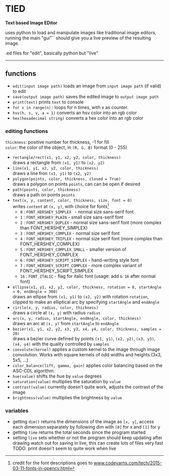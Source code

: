 # TIED
**Text based Image EDitor**

uses python to load and manipulate images like traditional image editors, running the main "gui"`` should give you a live preview of the resulting image. 

.ed files for "edit", basically python but "live"

---

## functions

 - `edit(input image path)`
 loads an image from `input image path` (if valid) to edit 
 - `save(output image path)`
 saves the edited image to `output image path`
 - `print(text)`
 prints `text` to console
 - `for x in range(n):` 
 loops for n times, with x as counter. 
 - `hsv(h, s, v, a = 1)`
 converts an hsv color into an rgb color
 - `hex(hexadecimal string)`
 converts a hex color into an rgb color

### editing functions
`thickness`: positive number for thickness, -1 for fill  
`color`: the color of the object, in `(R, G, B)` format (0 - 255) 
 - `rectangle/rect(x1, y1, x2, y2, color, thickness)`  
 draws a rectangle from `(x1, y1)` to `(x2, y2)`  
 - `line(x1, y1, x2, y2, color, thickness)`  
 draws a line fron `(x1, y1)` to `(x2, y2)`  
 - `polygon(points, color, thickness, closed = True)`  
 draws a polygon on points `points`, can can be open if desired  
 - `path(points, color, thickness)`  
 draws a path on points `points`  
 - `text(x, y, content, color, thickness, size, font = 0)`  
 writes `content` at `(x, y)`, with choice for fonts[^1]  
    - `0` : `FONT_HERSHEY_SIMPLEX `       - normal size sans-serif font
    - `1` : `FONT_HERSHEY_PLAIN`          - small size sans-serif font
    - `2` : `FONT_HERSHEY_DUPLEX`         - normal size sans-serif font (more complex than FONT_HERSHEY_SIMPLEX)
    - `3` : `FONT_HERSHEY_COMPLEX`        - normal size serif font
    - `4` : `FONT_HERSHEY_TRIPLEX`        - normal size serif font (more complex than FONT_HERSHEY_COMPLEX)
    - `5` : `FONT_HERSHEY_COMPLEX_SMALL`  - smaller version of FONT_HERSHEY_COMPLEX
    - `6` : `FONT_HERSHEY_SCRIPT_SIMPLEX` - hand-writing style font
    - `7` : `FONT_HERSHEY_SCRIPT_COMPLEX` - more complex variant of FONT_HERSHEY_SCRIPT_SIMPLEX
    - `16` : `FONT_ITALIC`                - flag for italic font (usage: add `& 16` after normal font)
 - `ellipse(x1, y1, x2, y2, color, thickness, rotation = 0, startAngle = 0, endAngle = 360)`  
 draws an ellipse from `(x1, y1)` to `(x2, y2)` with rotation `rotation`, clipped to make an elliptical arc by specifying `startAngle` and `endAngle`  
 - `circle(x, y, radius, color, thickness)`  
 draws a circle at `(x, y)` with radius `radius`  
 - `arc(x, y, radius, startAngle, endAngle, color, thickness)`  
 draws an arc at `(x, y)` from `startAngle` to `endAngle`  
 - `bezier(x1, y1, x2, y2, x3, y3, x4, y4, color, thickness, samples = 20)`  
 draws a bezier curve defined by points `(x1, y1)`, `(x2, y2)`, `(x3, y3)`, `(x4, y4)` with the quality controlled by `samples`  
 - `convolute(kernel)`
 applies a custom kernel to the image through image convolution. Works with square kernels of odd widths and heights (3x3, 5x5, ...)
 - `color_balance(lift, gamma, gain)`
 applies color balancing based on the ASC-CDL algorithm. 
 - `hue(value)`
 shifts the hue by `value` degrees
 - `saturation(value)`
 multiplies the saturation by `value`
 - `contrast(value)`
 currently doesn't quite work, adjusts the contrast of the image
 - `brightness(value)`
 multiplies the brightness by `value`

### variables
 - getting `dim()`
 returns the dimensions of the image as `[x, y]`, access each dimension separately by following dim with `[0]` for x and `[1]` for y
 - getting `time` 
 returns the total seconds since the program started
 - setting `live` 
 sets whether or not the program should keep updating after drawing
 watch out for saving in live, this can create lots of files very fast
 TODO: print doesn't seem to quite work when live

 [^1]: credit for the font descriptions goes to www.codeyarns.com/tech/2015-03-11-fonts-in-opencv.html
